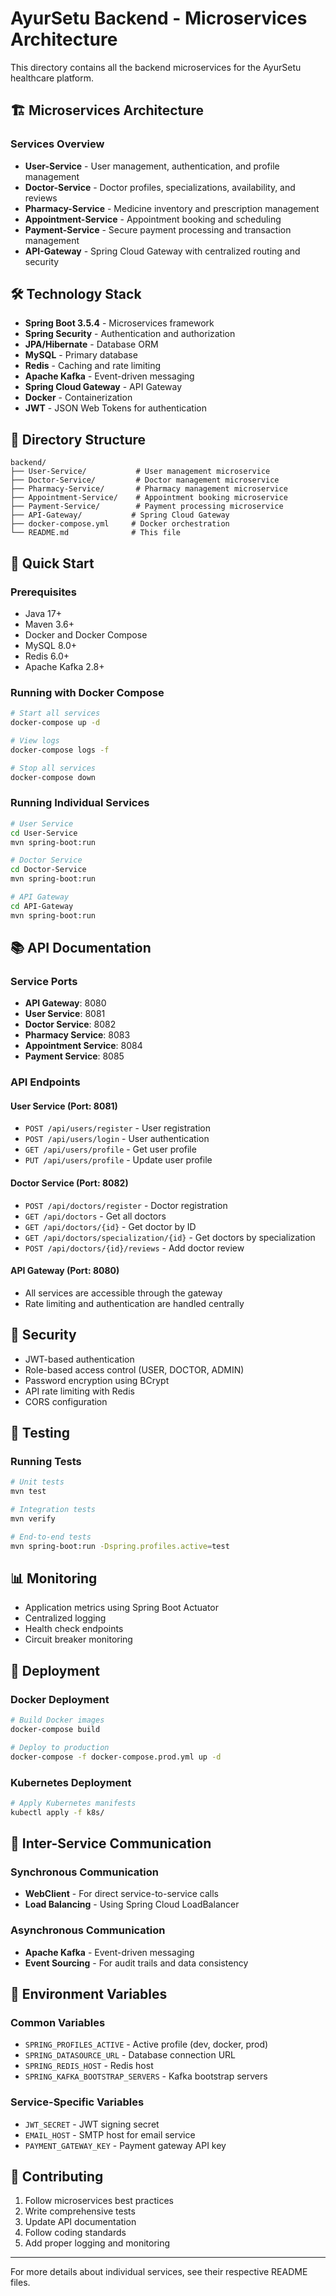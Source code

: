 # AyurSetu Backend - Microservices Architecture

This directory contains all the backend microservices for the AyurSetu healthcare platform.

## 🏗️ Microservices Architecture

### Services Overview
- **User-Service** - User management, authentication, and profile management
- **Doctor-Service** - Doctor profiles, specializations, availability, and reviews
- **Pharmacy-Service** - Medicine inventory and prescription management
- **Appointment-Service** - Appointment booking and scheduling
- **Payment-Service** - Secure payment processing and transaction management
- **API-Gateway** - Spring Cloud Gateway with centralized routing and security

## 🛠️ Technology Stack

- **Spring Boot 3.5.4** - Microservices framework
- **Spring Security** - Authentication and authorization
- **JPA/Hibernate** - Database ORM
- **MySQL** - Primary database
- **Redis** - Caching and rate limiting
- **Apache Kafka** - Event-driven messaging
- **Spring Cloud Gateway** - API Gateway
- **Docker** - Containerization
- **JWT** - JSON Web Tokens for authentication

## 📁 Directory Structure

```
backend/
├── User-Service/           # User management microservice
├── Doctor-Service/         # Doctor management microservice
├── Pharmacy-Service/       # Pharmacy management microservice
├── Appointment-Service/    # Appointment booking microservice
├── Payment-Service/        # Payment processing microservice
├── API-Gateway/           # Spring Cloud Gateway
├── docker-compose.yml     # Docker orchestration
└── README.md              # This file
```

## 🚀 Quick Start

### Prerequisites
- Java 17+
- Maven 3.6+
- Docker and Docker Compose
- MySQL 8.0+
- Redis 6.0+
- Apache Kafka 2.8+

### Running with Docker Compose
```bash
# Start all services
docker-compose up -d

# View logs
docker-compose logs -f

# Stop all services
docker-compose down
```

### Running Individual Services
```bash
# User Service
cd User-Service
mvn spring-boot:run

# Doctor Service
cd Doctor-Service
mvn spring-boot:run

# API Gateway
cd API-Gateway
mvn spring-boot:run
```

## 📚 API Documentation

### Service Ports
- **API Gateway**: 8080
- **User Service**: 8081
- **Doctor Service**: 8082
- **Pharmacy Service**: 8083
- **Appointment Service**: 8084
- **Payment Service**: 8085

### API Endpoints

#### User Service (Port: 8081)
- `POST /api/users/register` - User registration
- `POST /api/users/login` - User authentication
- `GET /api/users/profile` - Get user profile
- `PUT /api/users/profile` - Update user profile

#### Doctor Service (Port: 8082)
- `POST /api/doctors/register` - Doctor registration
- `GET /api/doctors` - Get all doctors
- `GET /api/doctors/{id}` - Get doctor by ID
- `GET /api/doctors/specialization/{id}` - Get doctors by specialization
- `POST /api/doctors/{id}/reviews` - Add doctor review

#### API Gateway (Port: 8080)
- All services are accessible through the gateway
- Rate limiting and authentication are handled centrally

## 🔐 Security

- JWT-based authentication
- Role-based access control (USER, DOCTOR, ADMIN)
- Password encryption using BCrypt
- API rate limiting with Redis
- CORS configuration

## 🧪 Testing

### Running Tests
```bash
# Unit tests
mvn test

# Integration tests
mvn verify

# End-to-end tests
mvn spring-boot:run -Dspring.profiles.active=test
```

## 📊 Monitoring

- Application metrics using Spring Boot Actuator
- Centralized logging
- Health check endpoints
- Circuit breaker monitoring

## 🚀 Deployment

### Docker Deployment
```bash
# Build Docker images
docker-compose build

# Deploy to production
docker-compose -f docker-compose.prod.yml up -d
```

### Kubernetes Deployment
```bash
# Apply Kubernetes manifests
kubectl apply -f k8s/
```

## 🔄 Inter-Service Communication

### Synchronous Communication
- **WebClient** - For direct service-to-service calls
- **Load Balancing** - Using Spring Cloud LoadBalancer

### Asynchronous Communication
- **Apache Kafka** - Event-driven messaging
- **Event Sourcing** - For audit trails and data consistency

## 📝 Environment Variables

### Common Variables
- `SPRING_PROFILES_ACTIVE` - Active profile (dev, docker, prod)
- `SPRING_DATASOURCE_URL` - Database connection URL
- `SPRING_REDIS_HOST` - Redis host
- `SPRING_KAFKA_BOOTSTRAP_SERVERS` - Kafka bootstrap servers

### Service-Specific Variables
- `JWT_SECRET` - JWT signing secret
- `EMAIL_HOST` - SMTP host for email service
- `PAYMENT_GATEWAY_KEY` - Payment gateway API key

## 🤝 Contributing

1. Follow microservices best practices
2. Write comprehensive tests
3. Update API documentation
4. Follow coding standards
5. Add proper logging and monitoring

---

For more details about individual services, see their respective README files. 